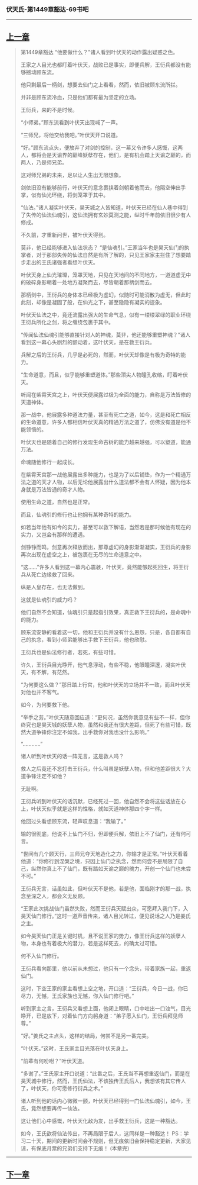 ### 伏天氏-第1449章豁达-69书吧

--------
[上一章](./512974f2adbfc53ca402b8e2eacf470d.md)
--------


>
>
>
>第1449章豁达
>“他要做什么？”诸人看到叶伏天的动作露出疑惑之色。
>
>王家之人目光也都盯着叶伏天，战败已是事实，即便兵解，王衍兵都没有能够撼动顾东流。
>
>他只剩最后一柄剑，想要去仙门之上看看，然而，依旧被顾东流所拦。
>
>并非是顾东流冷血，只是他们都有最为坚定的立场。
>
>王衍兵，来的不是时候。
>
>“小师弟。”顾东流看到叶伏天出现喊了一声。
>
>“三师兄，将他交给我吧。”叶伏天开口说道。
>
>“好。”顾东流点头，便放弃了对剑的控制，这一幕又令许多人感慨，这两人，都将会是天谕界的巅峰妖孽存在，他们，是有机会踏上天谕之巅的，而两人，乃是师兄弟。
>
>这对师兄弟的未来，足以让人生出无限想象。
>
>剑依旧没有能够前行，叶伏天的意念裹挟着剑朝着他而去，他隔空伸出手掌，似有仙光环绕，将剑笼罩于其中。
>
>“仙法。”诸人凝实叶伏天，昊天城之人皆知道，叶伏天已经在仙人巷中得到了失传的仙法仙魂引，这仙法拥有玄妙莫测之能，纵时千年前依旧很少有人修成。
>
>不久前，才重新问世，被叶伏天得到。
>
>莫非，他已经能够进入仙法状态？
>“是仙魂引。”王家当年也是昊天仙门的执掌者，对于那部失传的仙法自然是有所了解的，只见王家家主拦住了想要踏步走出的王氏诸强者看想叶伏天。
>
>叶伏天身上仙光璀璨，笼罩天地，只见在天地间的不同地方，一道道虚无中的破碎身影朝着一处地方凝聚而去，尽皆朝着那柄剑而去。
>
>那柄剑中，王衍兵的身体本已经极为虚幻，似随时可能消散为虚无，但此时此刻，却像是凝固了般，在仙光之下，甚至隐隐有凝实的迹象。
>
>叶伏天仙法之中，竟还流露出强大的生命气息，似有一缕缕翠绿的职业环绕王衍兵所化之剑，将之缠绕包裹于其中。
>
>“传闻仙法仙魂引能够直接针对人的神魂，莫非，他还能够重塑神魂？”诸人看到这一幕心头剧烈的颤动着，这叶伏天，是在救王衍兵。
>
>兵解之后的王衍兵，几乎是必死的，然而，叶伏天却像是有极为奇特的能力。
>
>“生命道意，而且，似乎能够重塑道体。”那些顶尖人物瞳孔收缩，盯着叶伏天。
>
>听闻在紫霄天宫之上，叶伏天便展露过极为全面的能力，自称是万法皆修的天道神体。
>
>那一战中，他展露多种道法力量，甚至有死亡之道，如今，这是和死亡相反的生命道意，许多人都相信叶伏天真的精通万法之道了，仿佛没有道是他不能领悟的。
>
>叶伏天也是随着自己的修行发现生命古树的能力越来越强，可以塑道，能通万法。
>
>命魂随他修行一起成长。
>
>在紫霄天宫那一战他展露出多种能力，也是为了以后铺垫，作为一个精通万法之道的天才人物，以后无论他展露出什么道法都不会有人怀疑，因为他本身就是万法皆通的奇才人物。
>
>使用生命之道，自然也是正常。
>
>而且，仙魂引的修行也让他拥有某种奇特的能力。
>
>如若当年他有如今的实力，甚至可以救下解语，当然若是那时候他有现在的实力，又岂会有那样的遭遇。
>
>剑铮铮而鸣，剑意再次释放而出，那尊虚幻的身影渐渐凝实，王衍兵的身影再次出现在虚空之上，被包裹在无尽的生命道意之中。
>
>“这……”许多人看到这一幕内心震骇，叶伏天，竟然能够起死回生，将王衍兵从死亡边缘救了回来。
>
>纵是人皇存在，也无法做到。
>
>这就是仙魂引的威力吗？
>
>他们自然不会知道，仙魂引只是起指引效果，真正救下王衍兵的，是命魂中的能力。
>
>顾东流安静的看着这一切，他和王衍兵并没有什么恩怨，只是，各自都有自己的执念，看到小师弟能够出手救下王衍兵，他也欣慰。
>
>王衍兵也是仙法修行者，若死，有些可惜。
>
>许久，王衍兵目光睁开，他气息浮动，有些不稳，他眼瞳深邃，凝实叶伏天，有不解，有茫然。
>
>“为何要这么做？”那日踏上行宫，他和叶伏天的立场并不一致，而且叶伏天对他也并不客气。
>
>如今，为何要救下他。
>
>“举手之劳。”叶伏天随意回应道：“更何况，虽然你我意见有些不一样，但你终究也是昊天城的妖孽人物，虽然和我还有很大差距，但死了有些可惜，既然大道争锋你注定不如我，出手救你对我也没什么影响。”
>
>“…………”
>
>诸人听到叶伏天的话一阵无言，这是救人吗？
>
>救人之后竟还不忘打击王衍兵，什么叫虽是妖孽人物，但和他差距很大？大道争锋注定不如他？
>
>无耻啊。
>
>王衍兵听到叶伏天的话沉默，已经死过一回，他自然不会将这些话放在心上，叶伏天似乎就是这样的性格，就如天道神体那四个字一样。
>
>他回过头看想顾东流，轻声叹息道：“我输了。”
>
>输的很彻底，他说不上仙门不归，但即便兵解，依旧上不了仙门，还有何可言。
>
>“世间有几个顾天行，三师兄夺天地造化之力，你输才是正常。”叶伏天看着他道：“你修行到涅槃之境，只因上仙门之执念，然而何尝不是局限了自己，纵然你真上不了仙门，既有踏如天谕之巅的魄力，开创一个仙门也未尝不可。”
>
>王衍兵无言，话虽如此，但叶伏天不是他，若是他，面临刚才的那一战，执念至深之人，都会义无反顾。
>
>“王家此次挑战仙门虽然失败，然而王衍兵天赋出众，可愿拜入我门下，入昊天仙门修行。”这时一道声音传来，诸人目光转过，便见说话之人乃是姜氏之主。
>
>如今昊天仙门正是关键时机，且不说王家的势力，像王衍兵这样的妖孽人物，本身也有着极大的潜力，若是这样死去，的确太过可惜。
>
>何不入仙门修行。
>
>王衍兵看向那里，他以前从未想过，他只有一个念头，带着家族一起，重返仙门。
>
>这时，下空王家的家主看想上空之地，开口道：“王衍兵，今日一战，你已尽力，无憾，王氏家族也无憾，你入仙门修行吧。”
>
>听到家主之言，王衍兵又看想上面，他闭上眼睛，口中吐出一口浊气，目光睁开，已是放下，对着仙门方向躬身道：“弟子愿入仙门，王衍兵拜见师尊。”
>
>“好。”姜氏之主点头，这样的结局，何尝不是另一番完美。
>
>“叶伏天。”这时，王氏家主目光落在叶伏天身上。
>
>“前辈有何吩咐？”叶伏天道。
>
>“多谢了。”王氏家主开口说道：“此番之后，王氏当不再想重返仙门，而是在昊天城中修行，然而，王氏仙法，不该独传王氏后人，我想该有其它传人了，叶伏天，你可愿修行衍兵之术。”
>
>诸人听到他的话内心微微一颤，叶伏天已经得到一门仙法仙魂引，如今，王氏，竟然想要再传一仙法。
>
>这让他们心中感慨，叶伏天化敌为友，出手救王衍兵，这是一种豁达。
>
>如今，王氏欲将仙法传出，不再局限于后人，这同样是一种豁达！
>PS：学习二十天，期间的更新时间会不规则，但无痕依旧会保持稳定更新，大家见谅，有保底月票的兄弟们支持下无痕！
>(本章完)
>
>

--------
[下一章](./d0d63ce30d2c9f07163696a7ab98f71f.md)
--------
